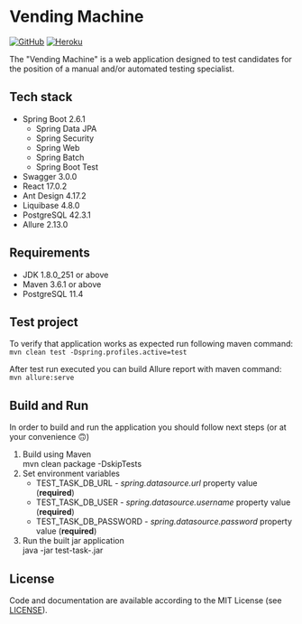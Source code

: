 Vending Machine
===============
[![GitHub](https://img.shields.io/github/license/defaultuser1000/vending-machine-test-task?label=license)](https://github.com/defaultuser1000/vending-machine-test-task/blob/master/LICENSE.md)
[![Heroku](https://pyheroku-badge.herokuapp.com/?app=vending-machine-prod&path=/vending-machine/login)](https://vending-machine-prod.herokuapp.com/vending-machine)

The "Vending Machine" is a web application designed to test candidates for the position
of a manual and/or automated testing specialist.

## Tech stack

* Spring Boot 2.6.1
    * Spring Data JPA
    * Spring Security
    * Spring Web
    * Spring Batch
    * Spring Boot Test
* Swagger 3.0.0
* React 17.0.2
* Ant Design 4.17.2
* Liquibase 4.8.0
* PostgreSQL 42.3.1
* Allure 2.13.0

## Requirements

* JDK 1.8.0_251 or above
* Maven 3.6.1 or above
* PostgreSQL 11.4

## Test project

To verify that application works as expected run following maven command:<br>
`mvn clean test -Dspring.profiles.active=test`

After test run executed you can build Allure report with maven command:<br>
`mvn allure:serve`

## Build and Run

In order to build and run the application you should follow next steps (or at your convenience 🙃)
1. Build using Maven<br>
   mvn clean package -DskipTests
2. Set environment variables<br>
    * TEST_TASK_DB_URL - _spring.datasource.url_ property value (**required**)
    * TEST_TASK_DB_USER - _spring.datasource.username_ property value (**required**)
    * TEST_TASK_DB_PASSWORD - _spring.datasource.password_ property value (**required**)
3. Run the built jar application<br>
   java -jar test-task-<version>.jar 
   
License
---
Code and documentation are available according to the MIT License (see [LICENSE](https://github.com/defaultuser1000/vending-machine-test-task/blob/master/LICENSE.md)).